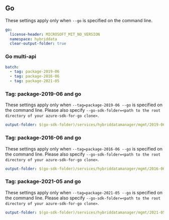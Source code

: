 ## Go

These settings apply only when `--go` is specified on the command line.

```yaml $(go)
go:
  license-header: MICROSOFT_MIT_NO_VERSION
  namespace: hybriddata
  clear-output-folder: true
```

### Go multi-api

```yaml $(go) && $(multiapi)
batch:
  - tag: package-2019-06
  - tag: package-2016-06
  - tag: package-2021-05
```

### Tag: package-2019-06 and go

These settings apply only when `--tag=package-2019-06 --go` is specified on the command line.
Please also specify `--go-sdk-folder=<path to the root directory of your azure-sdk-for-go clone>`.

```yaml $(tag) == 'package-2019-06' && $(go)
output-folder: $(go-sdk-folder)/services/hybriddatamanager/mgmt/2019-06-01/$(namespace)
```

### Tag: package-2016-06 and go

These settings apply only when `--tag=package-2016-06 --go` is specified on the command line.
Please also specify `--go-sdk-folder=<path to the root directory of your azure-sdk-for-go clone>`.

```yaml $(tag) == 'package-2016-06' && $(go)
output-folder: $(go-sdk-folder)/services/hybriddatamanager/mgmt/2016-06-01/$(namespace)
```
### Tag: package-2021-05 and go

These settings apply only when `--tag=package-2021-05 --go` is specified on the command line.
Please also specify `--go-sdk-folder=<path to the root directory of your azure-sdk-for-go clone>`.

```yaml $(tag) == 'package-2021-05' && $(go)
output-folder: $(go-sdk-folder)/services/hybriddatamanager/mgmt/2021-05-01/$(namespace)
```